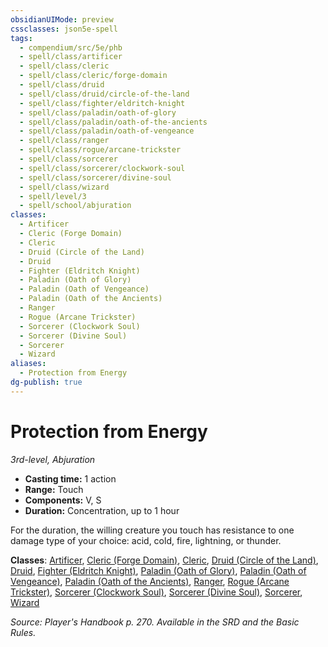 ```yaml
---
obsidianUIMode: preview
cssclasses: json5e-spell
tags:
  - compendium/src/5e/phb
  - spell/class/artificer
  - spell/class/cleric
  - spell/class/cleric/forge-domain
  - spell/class/druid
  - spell/class/druid/circle-of-the-land
  - spell/class/fighter/eldritch-knight
  - spell/class/paladin/oath-of-glory
  - spell/class/paladin/oath-of-the-ancients
  - spell/class/paladin/oath-of-vengeance
  - spell/class/ranger
  - spell/class/rogue/arcane-trickster
  - spell/class/sorcerer
  - spell/class/sorcerer/clockwork-soul
  - spell/class/sorcerer/divine-soul
  - spell/class/wizard
  - spell/level/3
  - spell/school/abjuration
classes:
  - Artificer
  - Cleric (Forge Domain)
  - Cleric
  - Druid (Circle of the Land)
  - Druid
  - Fighter (Eldritch Knight)
  - Paladin (Oath of Glory)
  - Paladin (Oath of Vengeance)
  - Paladin (Oath of the Ancients)
  - Ranger
  - Rogue (Arcane Trickster)
  - Sorcerer (Clockwork Soul)
  - Sorcerer (Divine Soul)
  - Sorcerer
  - Wizard
aliases:
  - Protection from Energy
dg-publish: true
---
```

# Protection from Energy
*3rd-level, Abjuration*  

- **Casting time:** 1 action
- **Range:** Touch
- **Components:** V, S
- **Duration:** Concentration, up to 1 hour

For the duration, the willing creature you touch has resistance to one damage type of your choice: acid, cold, fire, lightning, or thunder.

**Classes**: [Artificer](/Admin/CLI/classes/artificer-tce.md), [Cleric (Forge Domain)](/Admin/CLI/classes/cleric-forge-domain-xge.md), [Cleric](/Admin/CLI/classes/cleric.md), [Druid (Circle of the Land)](/Admin/CLI/classes/druid-circle-of-the-land.md), [Druid](/Admin/CLI/classes/druid.md), [Fighter (Eldritch Knight)](/Admin/CLI/classes/fighter-eldritch-knight.md), [Paladin (Oath of Glory)](/Admin/CLI/classes/paladin-oath-of-glory-tce.md), [Paladin (Oath of Vengeance)](/Admin/CLI/classes/paladin-oath-of-vengeance.md), [Paladin (Oath of the Ancients)](/Admin/CLI/classes/paladin-oath-of-the-ancients.md), [Ranger](/Admin/CLI/classes/ranger.md), [Rogue (Arcane Trickster)](/Admin/CLI/classes/rogue-arcane-trickster.md), [Sorcerer (Clockwork Soul)](/Admin/CLI/classes/sorcerer-clockwork-soul-tce.md), [Sorcerer (Divine Soul)](/Admin/CLI/classes/sorcerer-divine-soul-xge.md), [Sorcerer](/Admin/CLI/classes/sorcerer.md), [Wizard](/Admin/CLI/classes/wizard.md)

*Source: Player's Handbook p. 270. Available in the SRD and the Basic Rules.*